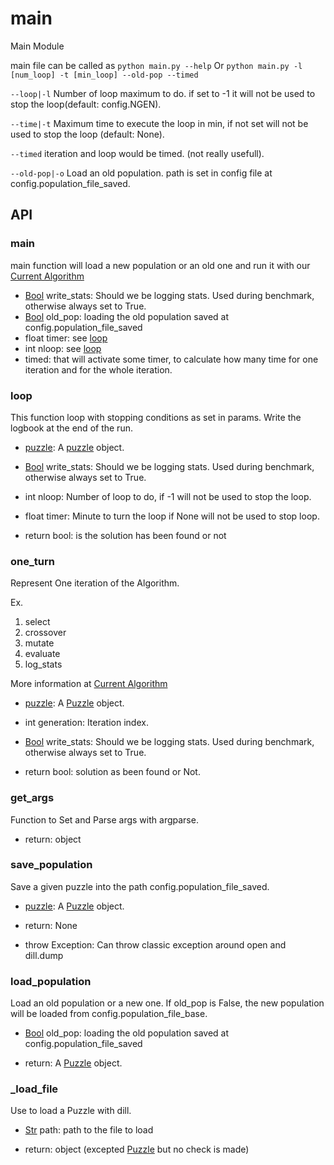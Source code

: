 # main

Main Module



main file can be called as ```python main.py --help```
Or ```python main.py -l [num_loop] -t [min_loop] --old-pop --timed```

```--loop|-l``` Number of loop maximum to do. if set to -1 it will not be   used to stop the loop(default: config.NGEN).

```--time|-t``` Maximum time to execute the loop in min, if not set will not   be used to stop the loop (default: None).

```--timed``` iteration and loop would be timed. (not really usefull).

```--old-pop|-o``` Load an old population. path is set in config file at   config.population_file_saved.


## API


### main

  main function will load a new population or an old one and run it with our     [Current Algorithm](doc/Algorithm.md)


 - [Bool](https://docs.python.org/2/library/stdtypes.html#boolean-values) write_stats: Should we be logging stats. Used during benchmark,   otherwise always set to True.
- [Bool](https://docs.python.org/2/library/stdtypes.html#boolean-values) old_pop: loading the old population saved at   config.population_file_saved
- float timer: see [loop](doc/main.md#loop)
- int nloop: see [loop](doc/main.md#loop)
- timed: that will activate some timer, to calculate how many time for one iteration and for the whole iteration.


### loop

  This function loop with stopping conditions as set in params. Write the     logbook at the end of the run.


- [puzzle](doc/puzzle.md): A [puzzle](doc/puzzle.md) object.
- [Bool](https://docs.python.org/2/library/stdtypes.html#boolean-values) write_stats: Should we be logging stats. Used during benchmark,   otherwise always set to True.
- int nloop: Number of loop to do, if -1 will not be used to stop the   loop.
- float timer: Minute to turn the loop if None will not be used to stop   loop.


- return bool: is the solution has been found or not


### one_turn

  Represent One iteration of the Algorithm.

  Ex.

  1. select
  2. crossover
  3. mutate
  4. evaluate
  5. log_stats

  More information at [Current Algorithm](doc/Algorithm.md)

- [puzzle](doc/puzzle.md): A [Puzzle](doc/puzzle.md) object.
- int generation: Iteration index.
- [Bool](https://docs.python.org/2/library/stdtypes.html#boolean-values) write_stats: Should we be logging stats. Used during benchmark,   otherwise always set to True.

- return bool: solution as been found or Not.


### get_args

  Function to Set and Parse args with argparse.



- return: object


### save_population

  Save a given puzzle into the path config.population_file_saved.


- [puzzle](doc/puzzle.md): A [Puzzle](doc/puzzle.md) object.

- return: None

- throw Exception: Can throw classic exception around open and dill.dump


### load_population

  Load an old population or a new one. If old_pop is False, the new     population will be loaded from config.population_file_base.


- [Bool](https://docs.python.org/2/library/stdtypes.html#boolean-values) old_pop: loading the old population saved at   config.population_file_saved

- return: A [Puzzle](doc/puzzle.md) object.


### _load_file

  Use to load a Puzzle with dill.


- [Str](https://docs.python.org/2/library/stdtypes.html#sequence-types-str-unicode-list-tuple-bytearray-buffer-xrange) path: path to the file to load

- return: object (excepted [Puzzle](doc/puzzle.md) but no check is made)
